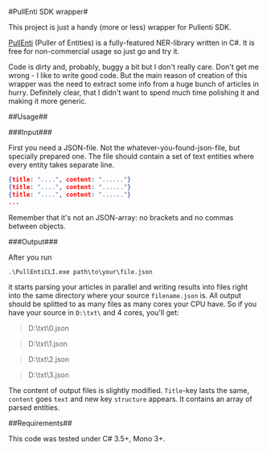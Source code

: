 #PullEnti SDK wrapper#

This project is just a handy (more or less) wrapper for Pullenti SDK.

[PullEnti][pullenti] (Puller of Entities) is a fully-featured NER-library
written in C#.
It is free for non-commercial usage so just go and try it.

Code is dirty and, probably, buggy a bit but I don't really care.
Don't get me wrong - I like to write good code.
But the main reason of creation of this wrapper was the need to extract some
info from a huge bunch of articles in hurry. Definitely clear, that I didn't 
want to spend much time polishing it and making it more generic.

##Usage##

###Input###

First you need a JSON-file. Not the whatever-you-found-json-file, but specially
prepared one.
The file should contain a set of text entities where every entity takes
separate line.

```json
{title: "....", content: "......"}
{title: "....", content: "......"}
{title: "....", content: "......"}
...
```

Remember that it's not an JSON-array: no brackets and no commas between 
objects.

###Output###

After you run

```batch
.\PullEntiCLI.exe path\to\your\file.json
```

it starts parsing your articles in parallel and writing results into files
right into the same directory where your source ```filename.json``` is.
All output should be splitted to as many files as many cores your CPU have.
So if you have your source in ```D:\txt\``` and 4 cores, you'll get:

> D:\txt\0.json

> D:\txt\1.json

> D:\txt\2.json

> D:\txt\3.json

The content of output files is slightly modified. ```Title```-key lasts the
same, ```content``` goes ```text``` and new key ```structure``` appears.
It contains an array of parsed entities.

##Requirements##

This code was tested under C# 3.5+, Mono 3+.

[pullenti]: http://pullenti.ru "PullEnti project page"